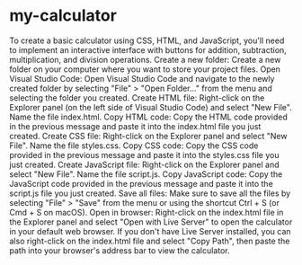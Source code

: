 # my-calculator
To create a basic calculator using CSS, HTML, and JavaScript, you'll need to implement an interactive interface with buttons for addition, subtraction, multiplication, and division operations. 
Create a new folder: Create a new folder on your computer where you want to store your project files.
Open Visual Studio Code: Open Visual Studio Code and navigate to the newly created folder by selecting "File" > "Open Folder..." from the menu and selecting the folder you created.
Create HTML file: Right-click on the Explorer panel (on the left side of Visual Studio Code) and select "New File". Name the file index.html.
Copy HTML code: Copy the HTML code provided in the previous message and paste it into the index.html file you just created.
Create CSS file: Right-click on the Explorer panel and select "New File". Name the file styles.css.
Copy CSS code: Copy the CSS code provided in the previous message and paste it into the styles.css file you just created.
Create JavaScript file: Right-click on the Explorer panel and select "New File". Name the file script.js.
Copy JavaScript code: Copy the JavaScript code provided in the previous message and paste it into the script.js file you just created.
Save all files: Make sure to save all the files by selecting "File" > "Save" from the menu or using the shortcut Ctrl + S (or Cmd + S on macOS).
Open in browser: Right-click on the index.html file in the Explorer panel and select "Open with Live Server" to open the calculator in your default web browser. If you don't have Live Server installed, you can also right-click on the index.html file and select "Copy Path", then paste the path into your browser's address bar to view the calculator.

